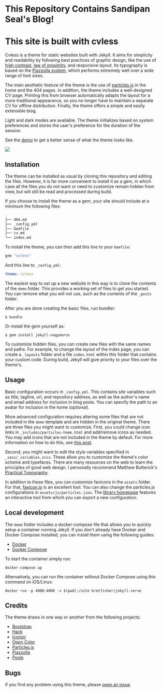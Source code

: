# This Repository Contains Sandipan Seal's Blog!

# This site is built with cvless

Cvless is a theme for static websites built with Jekyll. It aims for simplicity and readability by following best practices of graphic design, like the use of [high contrast](https://www.contrastrebellion.com), [law of proximity](https://lawsofux.com/law-of-proximity), and responsive layout. Its typography is based on the [Piazzolla system](https://piazzolla.huertatipografica.com/), which performs extremely well over a wide range of font sizes.

The main aesthetic feature of the theme is the use of [particles.js](https://vincentgarreau.com/particles.js/) in the home and the 404 pages. In addition, the theme includes a well-designed CV page. Printing this from browser automatically adapts the layout for a more traditional appearance, so you no longer have to maintain a separate CV for offline distribution. Finally, the theme offers a simple and easily extensible blog.

Light and dark modes are available. The theme initializes based on system preferences and stores the user's preference for the duration of the session.

See the [demo](https://piazzai.github.io/cvless) to get a better sense of what the theme looks like.

![](https://github.com/piazzai/cvless/blob/master/screenshot.png)

## Installation

The theme can be installed as usual by cloning this repository and editing the files. However, it is far more convenient to install it as a gem, in which case all the files you do not want or need to customize remain hidden from view, but will still be read and processed during build.

If you choose to install the theme as a gem, your site should include at a minimum the following files:

```bash
.
├── 404.md
├── _config.yml
├── Gemfile
├── cv.md
└── index.md
```

To install the theme, you can then add this line to your `Gemfile`:

```ruby
gem "cvless"
```

And this line to `_config.yml`:

```yaml
theme: cvless
```

The easiest way to set up a new website in this way is to clone the contents of the `demo` folder. This provides a working set of files to get you started. You can remove what you will not use, such as the contents of the `_posts` folder.

After you are done creating the basic files, run bundler:

    $ bundle

Or install the gem yourself as:

    $ gem install jekyll-nagymaros

To customize hidden files, you can create new files with the same names and paths. For example, to change the layout of the index page, you can create a `_layouts` folder and a file `index.html` within this folder that contains your custom code. During build, Jekyll will give priority to your files over the theme's.

## Usage

Basic configuration occurs in `_config.yml`. This contains site variables such as title, tagline, url, and repository address, as well as the author's name and email address for inclusion in blog posts. You can specify the path to an avatar for inclusion in the home (optional).

More advanced configuration requires altering some files that are not included in the `demo` template and are hidden in the original theme. There are three files you might want to customize. First, you could change icon links in `_includes/particles-home.html` and add/remove icons as needed. You may add icons that are not included in the theme by default. For more information on how to do this, see [this post](https://piazzai.github.io/cvless/2022/08/01/on-the-use-of-icons/).

Second, you might want to edit the style variables specified in `_sass/_variables.scss`. These allow you to customize the theme's color scheme and typefaces. There are many resources on the web to learn the principles of good web design. I personally recommend Matthew Butterick's [Practical Typography](https://practicaltypography.com/websites.html).

In addition to these files, you can customize favicons in the `assets` folder. For that, [favicon.io](https://favicon.io/) is an excellent tool. You can also change the particles.js configurations in `assets/js/particles.json`. The [library homepage](https://vincentgarreau.com/particles.js/) features an interactive tool from which you can export a new configuration.

## Local development

The `demo` folder includes a docker-compose file that allows you to quickly setup a container running Jekyll. If you don't already have Docker and Docker Compose installed, you can install them using the following guides:

* [Docker](https://docs.docker.com/get-docker/)
* [Docker Compose](https://docs.docker.com/compose/install/)

To start the container simply run:

```
docker-compose up
```

Alternatively, you can run the container without Docker Compose using this command on iOS/Linux:

```
docker run -p 4000:4000 -v $(pwd):/site bretfisher/jekyll-serve
```

## Credits

The theme draws in one way or another from the following projects:

-   [Bootstrap](https://getbootstrap.com/)
-   [Hack](https://sourcefoundry.org/hack/)
-   [Iconoir](https://iconoir.com/)
-   [Open Color](https://yeun.github.io/open-color/)
-   [Particles.js](https://vincentgarreau.com/particles.js/)
-   [Piazzolla](https://piazzolla.huertatipografica.com/)
-   [Poole](https://getpoole.com/)

## Bugs

If you find any problem using this theme, please [open an issue](https://github.com/piazzai/cvless/issues).
